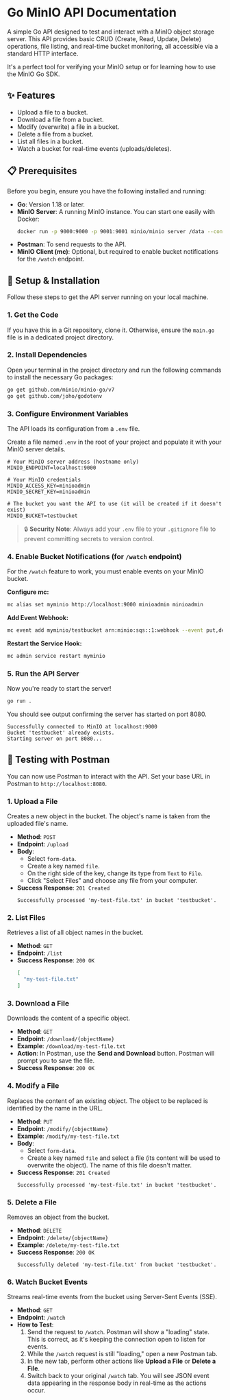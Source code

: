 # Go MinIO API Documentation

A simple Go API designed to test and interact with a MinIO object storage server. This API provides basic CRUD (Create, Read, Update, Delete) operations, file listing, and real-time bucket monitoring, all accessible via a standard HTTP interface.

It's a perfect tool for verifying your MinIO setup or for learning how to use the MinIO Go SDK.

## ✨ Features
- Upload a file to a bucket.
- Download a file from a bucket.
- Modify (overwrite) a file in a bucket.
- Delete a file from a bucket.
- List all files in a bucket.
- Watch a bucket for real-time events (uploads/deletes).

## 📋 Prerequisites
Before you begin, ensure you have the following installed and running:

- **Go**: Version 1.18 or later.
- **MinIO Server**: A running MinIO instance. You can start one easily with Docker:
  ```bash
  docker run -p 9000:9000 -p 9001:9001 minio/minio server /data --console-address ":9001"
  ```
- **Postman**: To send requests to the API.
- **MinIO Client (mc)**: Optional, but required to enable bucket notifications for the `/watch` endpoint.

## 🚀 Setup & Installation
Follow these steps to get the API server running on your local machine.

### 1. Get the Code
If you have this in a Git repository, clone it. Otherwise, ensure the `main.go` file is in a dedicated project directory.

### 2. Install Dependencies
Open your terminal in the project directory and run the following commands to install the necessary Go packages:

```bash
go get github.com/minio/minio-go/v7
go get github.com/joho/godotenv
```

### 3. Configure Environment Variables
The API loads its configuration from a `.env` file.

Create a file named `.env` in the root of your project and populate it with your MinIO server details.

```.env
# Your MinIO server address (hostname only)
MINIO_ENDPOINT=localhost:9000

# Your MinIO credentials
MINIO_ACCESS_KEY=minioadmin
MINIO_SECRET_KEY=minioadmin

# The bucket you want the API to use (it will be created if it doesn't exist)
MINIO_BUCKET=testbucket
```

> 🔒 **Security Note**: Always add your `.env` file to your `.gitignore` file to prevent committing secrets to version control.

### 4. Enable Bucket Notifications (for `/watch` endpoint)
For the `/watch` feature to work, you must enable events on your MinIO bucket.

**Configure mc:**
```bash
mc alias set myminio http://localhost:9000 minioadmin minioadmin
```

**Add Event Webhook:**
```bash
mc event add myminio/testbucket arn:minio:sqs::1:webhook --event put,delete
```

**Restart the Service Hook:**
```bash
mc admin service restart myminio
```

### 5. Run the API Server
Now you're ready to start the server!

```bash
go run .
```

You should see output confirming the server has started on port 8080.
```
Successfully connected to MinIO at localhost:9000
Bucket 'testbucket' already exists.
Starting server on port 8080...
```

## 🤖 Testing with Postman
You can now use Postman to interact with the API. Set your base URL in Postman to `http://localhost:8080`.

### 1. Upload a File
Creates a new object in the bucket. The object's name is taken from the uploaded file's name.

- **Method**: `POST`
- **Endpoint**: `/upload`
- **Body**:
  - Select `form-data`.
  - Create a key named `file`.
  - On the right side of the key, change its type from `Text` to `File`.
  - Click "Select Files" and choose any file from your computer.
- **Success Response**: `201 Created`
  ```
  Successfully processed 'my-test-file.txt' in bucket 'testbucket'.
  ```

### 2. List Files
Retrieves a list of all object names in the bucket.

- **Method**: `GET`
- **Endpoint**: `/list`
- **Success Response**: `200 OK`
  ```json
  [
    "my-test-file.txt"
  ]
  ```

### 3. Download a File
Downloads the content of a specific object.

- **Method**: `GET`
- **Endpoint**: `/download/{objectName}`
- **Example**: `/download/my-test-file.txt`
- **Action**: In Postman, use the **Send and Download** button. Postman will prompt you to save the file.
- **Success Response**: `200 OK`

### 4. Modify a File
Replaces the content of an existing object. The object to be replaced is identified by the name in the URL.

- **Method**: `PUT`
- **Endpoint**: `/modify/{objectName}`
- **Example**: `/modify/my-test-file.txt`
- **Body**:
  - Select `form-data`.
  - Create a key named `file` and select a file (its content will be used to overwrite the object). The name of this file doesn't matter.
- **Success Response**: `201 Created`
  ```
  Successfully processed 'my-test-file.txt' in bucket 'testbucket'.
  ```

### 5. Delete a File
Removes an object from the bucket.

- **Method**: `DELETE`
- **Endpoint**: `/delete/{objectName}`
- **Example**: `/delete/my-test-file.txt`
- **Success Response**: `200 OK`
  ```
  Successfully deleted 'my-test-file.txt' from bucket 'testbucket'.
  ```

### 6. Watch Bucket Events
Streams real-time events from the bucket using Server-Sent Events (SSE).

- **Method**: `GET`
- **Endpoint**: `/watch`
- **How to Test**:
  1. Send the request to `/watch`. Postman will show a "loading" state. This is correct, as it's keeping the connection open to listen for events.
  2. While the `/watch` request is still "loading," open a new Postman tab.
  3. In the new tab, perform other actions like **Upload a File** or **Delete a File**.
  4. Switch back to your original `/watch` tab. You will see JSON event data appearing in the response body in real-time as the actions occur.
